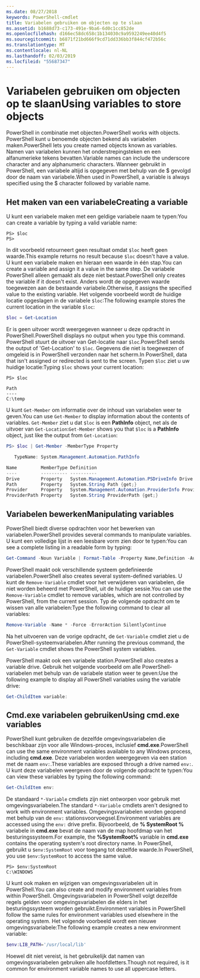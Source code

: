```yaml
---
ms.date: 08/27/2018
keywords: PowerShell-cmdlet
title: Variabelen gebruiken om objecten op te slaan
ms.assetid: b1688d73-c173-491e-9ba6-6d0c1cc852de
ms.openlocfilehash: d166ec58dc658c1b134030c9a9592249ee40d4f5
ms.sourcegitcommit: b6871f21bd666f9cd71dd336bb3f844cf472b56c
ms.translationtype: MT
ms.contentlocale: nl-NL
ms.lasthandoff: 02/03/2019
ms.locfileid: "55687347"
---
```

# <a name="using-variables-to-store-objects"></a><span data-ttu-id="5a8ec-103">Variabelen gebruiken om objecten op te slaan</span><span class="sxs-lookup"><span data-stu-id="5a8ec-103">Using variables to store objects</span></span>

<span data-ttu-id="5a8ec-104">PowerShell in combinatie met objecten.</span><span class="sxs-lookup"><span data-stu-id="5a8ec-104">PowerShell works with objects.</span></span> <span data-ttu-id="5a8ec-105">PowerShell kunt u benoemde objecten bekend als variabelen maken.</span><span class="sxs-lookup"><span data-stu-id="5a8ec-105">PowerShell lets you create named objects known as variables.</span></span>
<span data-ttu-id="5a8ec-106">Namen van variabelen kunnen het onderstrepingsteken en een alfanumerieke tekens bevatten.</span><span class="sxs-lookup"><span data-stu-id="5a8ec-106">Variable names can include the underscore character and any alphanumeric characters.</span></span> <span data-ttu-id="5a8ec-107">Wanneer gebruikt in PowerShell, een variabele altijd is opgegeven met behulp van de \$ gevolgd door de naam van variabele.</span><span class="sxs-lookup"><span data-stu-id="5a8ec-107">When used in PowerShell, a variable is always specified using the \$ character followed by variable name.</span></span>

## <a name="creating-a-variable"></a><span data-ttu-id="5a8ec-108">Het maken van een variabele</span><span class="sxs-lookup"><span data-stu-id="5a8ec-108">Creating a variable</span></span>

<span data-ttu-id="5a8ec-109">U kunt een variabele maken met een geldige variabele naam te typen:</span><span class="sxs-lookup"><span data-stu-id="5a8ec-109">You can create a variable by typing a valid variable name:</span></span>

```
PS> $loc
PS>
```

<span data-ttu-id="5a8ec-110">In dit voorbeeld retourneert geen resultaat omdat `$loc` heeft geen waarde.</span><span class="sxs-lookup"><span data-stu-id="5a8ec-110">This example returns no result because `$loc` doesn't have a value.</span></span> <span data-ttu-id="5a8ec-111">U kunt een variabele maken en hieraan een waarde in één stap.</span><span class="sxs-lookup"><span data-stu-id="5a8ec-111">You can create a variable and assign it a value in the same step.</span></span> <span data-ttu-id="5a8ec-112">De variabele PowerShell alleen gemaakt als deze niet bestaat.</span><span class="sxs-lookup"><span data-stu-id="5a8ec-112">PowerShell only creates the variable if it doesn't exist.</span></span>
<span data-ttu-id="5a8ec-113">Anders wordt de opgegeven waarde toegewezen aan de bestaande variabele.</span><span class="sxs-lookup"><span data-stu-id="5a8ec-113">Otherwise, it assigns the specified value to the existing variable.</span></span> <span data-ttu-id="5a8ec-114">Het volgende voorbeeld wordt de huidige locatie opgeslagen in de variabele `$loc`:</span><span class="sxs-lookup"><span data-stu-id="5a8ec-114">The following example stores the current location in the variable `$loc`:</span></span>

```powershell
$loc = Get-Location
```

<span data-ttu-id="5a8ec-115">Er is geen uitvoer wordt weergegeven wanneer u deze opdracht in PowerShell.</span><span class="sxs-lookup"><span data-stu-id="5a8ec-115">PowerShell displays no output when you type this command.</span></span> <span data-ttu-id="5a8ec-116">PowerShell stuurt de uitvoer van Get-locatie naar `$loc`.</span><span class="sxs-lookup"><span data-stu-id="5a8ec-116">PowerShell sends the output of 'Get-Location' to `$loc`.</span></span> <span data-ttu-id="5a8ec-117">Gegevens die niet is toegewezen of omgeleid is in PowerShell verzonden naar het scherm.</span><span class="sxs-lookup"><span data-stu-id="5a8ec-117">In PowerShell, data that isn't assigned or redirected is sent to the screen.</span></span> <span data-ttu-id="5a8ec-118">Typen `$loc` ziet u uw huidige locatie:</span><span class="sxs-lookup"><span data-stu-id="5a8ec-118">Typing `$loc` shows your current location:</span></span>

```
PS> $loc

Path
----
C:\temp
```

<span data-ttu-id="5a8ec-119">U kunt `Get-Member` om informatie over de inhoud van variabelen weer te geven.</span><span class="sxs-lookup"><span data-stu-id="5a8ec-119">You can use `Get-Member` to display information about the contents of variables.</span></span> <span data-ttu-id="5a8ec-120">`Get-Member` ziet u dat `$loc` is een **PathInfo** object, net als de uitvoer van `Get-Location`:</span><span class="sxs-lookup"><span data-stu-id="5a8ec-120">`Get-Member` shows you that `$loc` is a **PathInfo** object, just like the output from `Get-Location`:</span></span>

```powershell
PS> $loc | Get-Member -MemberType Property

   TypeName: System.Management.Automation.PathInfo

Name         MemberType Definition
----         ---------- ----------
Drive        Property   System.Management.Automation.PSDriveInfo Drive {get;}
Path         Property   System.String Path {get;}
Provider     Property   System.Management.Automation.ProviderInfo Provider {...
ProviderPath Property   System.String ProviderPath {get;}
```

## <a name="manipulating-variables"></a><span data-ttu-id="5a8ec-121">Variabelen bewerken</span><span class="sxs-lookup"><span data-stu-id="5a8ec-121">Manipulating variables</span></span>

<span data-ttu-id="5a8ec-122">PowerShell biedt diverse opdrachten voor het bewerken van variabelen.</span><span class="sxs-lookup"><span data-stu-id="5a8ec-122">PowerShell provides several commands to manipulate variables.</span></span> <span data-ttu-id="5a8ec-123">U kunt een volledige lijst in een leesbare vorm zien door te typen:</span><span class="sxs-lookup"><span data-stu-id="5a8ec-123">You can see a complete listing in a readable form by typing:</span></span>

```powershell
Get-Command -Noun Variable | Format-Table -Property Name,Definition -AutoSize -Wrap
```

<span data-ttu-id="5a8ec-124">PowerShell maakt ook verschillende systeem gedefinieerde variabelen.</span><span class="sxs-lookup"><span data-stu-id="5a8ec-124">PowerShell also creates several system-defined variables.</span></span> <span data-ttu-id="5a8ec-125">U kunt de `Remove-Variable` cmdlet voor het verwijderen van variabelen, die niet worden beheerd met PowerShell, uit de huidige sessie.</span><span class="sxs-lookup"><span data-stu-id="5a8ec-125">You can use the `Remove-Variable` cmdlet to remove variables, which are not controlled by PowerShell, from the current session.</span></span> <span data-ttu-id="5a8ec-126">Typ de volgende opdracht om te wissen van alle variabelen:</span><span class="sxs-lookup"><span data-stu-id="5a8ec-126">Type the following command to clear all variables:</span></span>

```powershell
Remove-Variable -Name * -Force -ErrorAction SilentlyContinue
```

<span data-ttu-id="5a8ec-127">Na het uitvoeren van de vorige opdracht, de `Get-Variable` cmdlet ziet u de PowerShell-systeemvariabelen.</span><span class="sxs-lookup"><span data-stu-id="5a8ec-127">After running the previous command, the `Get-Variable` cmdlet shows the PowerShell system variables.</span></span>

<span data-ttu-id="5a8ec-128">PowerShell maakt ook een variabele station.</span><span class="sxs-lookup"><span data-stu-id="5a8ec-128">PowerShell also creates a variable drive.</span></span> <span data-ttu-id="5a8ec-129">Gebruik het volgende voorbeeld om alle PowerShell-variabelen met behulp van de variabele station weer te geven:</span><span class="sxs-lookup"><span data-stu-id="5a8ec-129">Use the following example to display all PowerShell variables using the variable drive:</span></span>

```powershell
Get-ChildItem variable:
```

## <a name="using-cmdexe-variables"></a><span data-ttu-id="5a8ec-130">Cmd.exe variabelen gebruiken</span><span class="sxs-lookup"><span data-stu-id="5a8ec-130">Using cmd.exe variables</span></span>

<span data-ttu-id="5a8ec-131">PowerShell kunt gebruiken de dezelfde omgevingsvariabelen die beschikbaar zijn voor alle Windows-proces, inclusief **cmd.exe**.</span><span class="sxs-lookup"><span data-stu-id="5a8ec-131">PowerShell can use the same environment variables available to any Windows process, including **cmd.exe**.</span></span> <span data-ttu-id="5a8ec-132">Deze variabelen worden weergegeven via een station met de naam `env:`.</span><span class="sxs-lookup"><span data-stu-id="5a8ec-132">These variables are exposed through a drive named `env:`.</span></span> <span data-ttu-id="5a8ec-133">U kunt deze variabelen weergeven door de volgende opdracht te typen:</span><span class="sxs-lookup"><span data-stu-id="5a8ec-133">You can view these variables by typing the following command:</span></span>

```powershell
Get-ChildItem env:
```

<span data-ttu-id="5a8ec-134">De standaard `*-Variable` cmdlets zijn niet ontworpen voor gebruik met omgevingsvariabelen.</span><span class="sxs-lookup"><span data-stu-id="5a8ec-134">The standard `*-Variable` cmdlets aren't designed to work with environment variables.</span></span> <span data-ttu-id="5a8ec-135">Omgevingsvariabelen worden geopend met behulp van de `env:` stationsvoorvoegsel.</span><span class="sxs-lookup"><span data-stu-id="5a8ec-135">Environment variables are accessed using the `env:` drive prefix.</span></span> <span data-ttu-id="5a8ec-136">Bijvoorbeeld, de **% SystemRoot %** variabele in **cmd.exe** bevat de naam van de map hoofdmap van het besturingssysteem.</span><span class="sxs-lookup"><span data-stu-id="5a8ec-136">For example, the **%SystemRoot%** variable in **cmd.exe** contains the operating system's root directory name.</span></span> <span data-ttu-id="5a8ec-137">In PowerShell, gebruikt u `$env:SystemRoot` voor toegang tot dezelfde waarde.</span><span class="sxs-lookup"><span data-stu-id="5a8ec-137">In PowerShell, you use `$env:SystemRoot` to access the same value.</span></span>

```
PS> $env:SystemRoot
C:\WINDOWS
```

<span data-ttu-id="5a8ec-138">U kunt ook maken en wijzigen van omgevingsvariabelen uit in PowerShell.</span><span class="sxs-lookup"><span data-stu-id="5a8ec-138">You can also create and modify environment variables from within PowerShell.</span></span> <span data-ttu-id="5a8ec-139">Omgevingsvariabelen in PowerShell volgt dezelfde regels gelden voor omgevingsvariabelen die elders in het besturingssysteem worden gebruikt.</span><span class="sxs-lookup"><span data-stu-id="5a8ec-139">Environment variables in PowerShell follow the same rules for environment variables used elsewhere in the operating system.</span></span> <span data-ttu-id="5a8ec-140">Het volgende voorbeeld wordt een nieuwe omgevingsvariabele:</span><span class="sxs-lookup"><span data-stu-id="5a8ec-140">The following example creates a new environment variable:</span></span>

```powershell
$env:LIB_PATH='/usr/local/lib'
```

<span data-ttu-id="5a8ec-141">Hoewel dit niet vereist, is het gebruikelijk dat namen van omgevingsvariabelen gebruiken alle hoofdletters.</span><span class="sxs-lookup"><span data-stu-id="5a8ec-141">Though not required, is it common for environment variable names to use all uppercase letters.</span></span>
